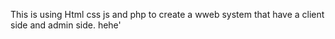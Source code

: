 This is using Html css js and php to create a wweb system that have a client side and admin side. 
hehe'

